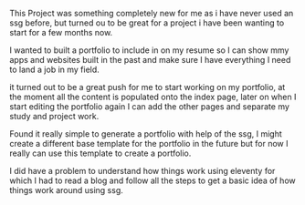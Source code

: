 This Project was something completely new for me as i have never used an ssg before, but turned ou to be great for a project i have been wanting to start for a few months now.

I wanted to built a portfolio to include in on my resume so I can show mmy apps and websites built in the past and make sure I have everything I need to land a job in my field.

it turned out to be a great push for me to start working on my portfolio, at the moment all the content is populated onto the index page, later on when I start editing the portfolio again I can add the other pages and separate my study and project work.

Found it really simple to generate a portfolio with help of the ssg, I might create a different base template for the portfolio in the future but for now I really can use this template to create a portfolio.

I did have a problem to understand how things work using eleventy for which I had to read  a blog and follow all the steps to get a basic idea of how things work around using ssg.

